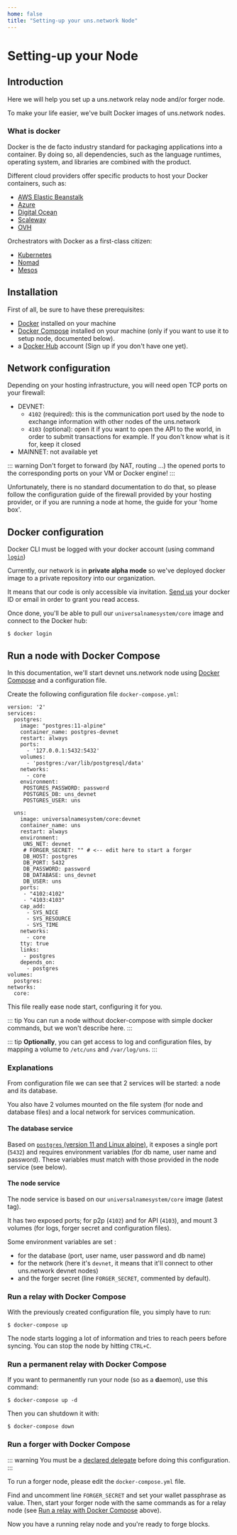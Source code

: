 ```yaml
---
home: false
title: "Setting-up your uns.network Node"
---
```


# Setting-up your Node

## Introduction

Here we will help you set up a <uns>uns.network</uns> relay node and/or forger node.

To make your life easier, we've built Docker images of <uns>uns.network</uns> nodes.

### What is docker 

Docker is the de facto industry standard for packaging applications into a container. By doing so, all dependencies, such as the language runtimes, operating system, and libraries are combined with the product.

Different cloud providers offer specific products to host your Docker containers, such as:

- [AWS Elastic Beanstalk](https://docs.aws.amazon.com/elasticbeanstalk/latest/dg/Welcome.html)
- [Azure](https://azure.microsoft.com/en-us/services/kubernetes-service/docker/)
- [Digital Ocean](https://www.digitalocean.com/products/one-click-apps/docker/)
- [Scaleway](https://www.scaleway.com/en/)
- [OVH](https://www.ovh.com)

Orchestrators with Docker as a first-class citizen:

- [Kubernetes](https://kubernetes.io/)
- [Nomad](https://www.nomadproject.io/)
- [Mesos](http://mesos.apache.org/)

## Installation

First of all, be sure to have these prerequisites:
- [Docker](https://docs.docker.com/install) installed on your machine
- [Docker Compose](https://docs.docker.com/compose/install) installed on your machine (only if you want to use it to setup node, documented below).
- a [Docker Hub](https://hub.docker.com/) account (Sign up if you don't have one yet).

## Network configuration

Depending on your hosting infrastructure, you will need open TCP ports on your firewall:
- DEVNET:
  * `4102` (required): this is the communication port used by the node to exchange information with other nodes of the uns.network
  * `4103` (optional): open it if you want to open the API to the world, in order to submit transactions for example. If you don't know what is it for, keep it closed
- MAINNET: not available yet

::: warning
Don't forget to forward (by NAT, routing ...) the opened ports to the corresponding ports on your VM or Docker engine!
:::

Unfortunately, there is no standard documentation to do that, so please follow the configuration guide of the firewall provided by your hosting provider, or if you are running a node at home, the guide for your 'home box'.

## Docker configuration

Docker CLI must be logged with your docker account (using command [`login`](https://docs.docker.com/engine/reference/commandline/login/))

Currently, our network is in **private alpha mode** so we've deployed docker image to a private repository into our organization.

It means that our code is only accessible via invitation. [Send us](mailto:contact@unik-name.com) your docker ID or email in order to grant you read access. 

Once done, you'll be able to pull our `universalnamesystem/core` image and connect to the Docker hub:

```shell
$ docker login
```

## Run a node with Docker Compose

In this documentation, we'll start devnet <uns>uns.network</uns> node using [Docker Compose](https://docs.docker.com/compose/) and a configuration file.

Create the following configuration file `docker-compose.yml`: 

```docker
version: '2'
services:
  postgres:
    image: "postgres:11-alpine"
    container_name: postgres-devnet
    restart: always
    ports:
      - '127.0.0.1:5432:5432'
    volumes:
      - 'postgres:/var/lib/postgresql/data'
    networks:
      - core 
    environment:
     POSTGRES_PASSWORD: password
     POSTGRES_DB: uns_devnet
     POSTGRES_USER: uns

  uns:
    image: universalnamesystem/core:devnet
    container_name: uns
    restart: always
    environment:
     UNS_NET: devnet
     # FORGER_SECRET: "" # <-- edit here to start a forger
     DB_HOST: postgres
     DB_PORT: 5432
     DB_PASSWORD: password
     DB_DATABASE: uns_devnet
     DB_USER: uns
    ports:
     - "4102:4102"
     - "4103:4103"
    cap_add:
      - SYS_NICE
      - SYS_RESOURCE
      - SYS_TIME
    networks:
      - core 
    tty: true
    links:
     - postgres
    depends_on:
      - postgres
volumes:
  postgres:
networks:
  core:
```

This file really ease node start, configuring it for you. 

::: tip
You can run a node without docker-compose with simple docker commands, but we won't describe here.
:::

::: tip
**Optionally**, you can get access to log and configuration files, by mapping a volume to `/etc/uns` and `/var/log/uns`.
:::

### Explanations

From configuration file we can see that 2 services will be started: a node and its database.

You also have 2 volumes mounted on the file system (for node and database files) and a local network for services communication.

#### The database service

Based on [`postgres` (version 11 and Linux alpine)](https://github.com/docker-library/postgres/blob/0a66d53fface5ccc8274f99712ba2f382a1caf42/11/alpine/Dockerfile), it exposes a single port (`5432`) and requires environment variables (for db name, user name and password).
These variables must match with those provided in the node service (see below).

#### The node service

The node service is based on our `universalnamesystem/core` image (latest tag). 

It has two exposed ports; for p2p (`4102`) and for API (`4103`), and mount 3 volumes (for logs, forger secret and configuration files).

Some environment variables are set :
- for the database (port, user name, user password and db name)
- for the network (here it's `devnet`, it means that it'll connect to other <uns>uns.network</uns> devnet nodes)
- and the forger secret (line `FORGER_SECRET`, commented by default). 

### Run a relay with Docker Compose

With the previously created configuration file, you simply have to run:

```shell
$ docker-compose up
```

The node starts logging a lot of information and tries to reach peers before syncing.
You can stop the node by hitting `CTRL+C`.


### Run a permanent relay with Docker Compose

If you want to permanently run your node (so as a **d**aemon), use this command:

```shell
$ docker-compose up -d
```

Then you can shutdown it with:

```shell
$ docker-compose down
```

### Run a forger with Docker Compose

::: warning
You must be a [declared delegate](/uns-network-player/#becoming-a-delegate) before doing this configuration.
:::

To run a forger node, please edit the `docker-compose.yml` file.

Find and uncomment line `FORGER_SECRET` and set your wallet passphrase as value. Then, start your forger node with the same commands as for a relay node (see [Run a relay with Docker Compose](#run-a-relay-with-docker-compose) above).

Now you have a running relay node and you're ready to forge blocks.
